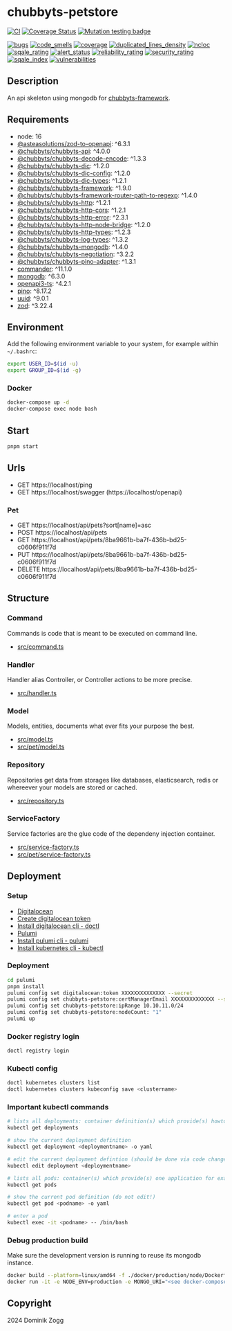 # chubbyts-petstore

[![CI](https://github.com/chubbyts/chubbyts-petstore/workflows/CI/badge.svg?branch=master)](https://github.com/chubbyts/chubbyts-petstore/actions?query=workflow%3ACI)
[![Coverage Status](https://coveralls.io/repos/github/chubbyts/chubbyts-petstore/badge.svg?branch=master)](https://coveralls.io/github/chubbyts/chubbyts-petstore?branch=master)
[![Mutation testing badge](https://img.shields.io/endpoint?style=flat&url=https%3A%2F%2Fbadge-api.stryker-mutator.io%2Fgithub.com%2Fchubbyts%2Fchubbyts-petstore%2Fmaster)](https://dashboard.stryker-mutator.io/reports/github.com/chubbyts/chubbyts-petstore/master)

[![bugs](https://sonarcloud.io/api/project_badges/measure?project=chubbyts_chubbyts-petstore&metric=bugs)](https://sonarcloud.io/dashboard?id=chubbyts_chubbyts-petstore)
[![code_smells](https://sonarcloud.io/api/project_badges/measure?project=chubbyts_chubbyts-petstore&metric=code_smells)](https://sonarcloud.io/dashboard?id=chubbyts_chubbyts-petstore)
[![coverage](https://sonarcloud.io/api/project_badges/measure?project=chubbyts_chubbyts-petstore&metric=coverage)](https://sonarcloud.io/dashboard?id=chubbyts_chubbyts-petstore)
[![duplicated_lines_density](https://sonarcloud.io/api/project_badges/measure?project=chubbyts_chubbyts-petstore&metric=duplicated_lines_density)](https://sonarcloud.io/dashboard?id=chubbyts_chubbyts-petstore)
[![ncloc](https://sonarcloud.io/api/project_badges/measure?project=chubbyts_chubbyts-petstore&metric=ncloc)](https://sonarcloud.io/dashboard?id=chubbyts_chubbyts-petstore)
[![sqale_rating](https://sonarcloud.io/api/project_badges/measure?project=chubbyts_chubbyts-petstore&metric=sqale_rating)](https://sonarcloud.io/dashboard?id=chubbyts_chubbyts-petstore)
[![alert_status](https://sonarcloud.io/api/project_badges/measure?project=chubbyts_chubbyts-petstore&metric=alert_status)](https://sonarcloud.io/dashboard?id=chubbyts_chubbyts-petstore)
[![reliability_rating](https://sonarcloud.io/api/project_badges/measure?project=chubbyts_chubbyts-petstore&metric=reliability_rating)](https://sonarcloud.io/dashboard?id=chubbyts_chubbyts-petstore)
[![security_rating](https://sonarcloud.io/api/project_badges/measure?project=chubbyts_chubbyts-petstore&metric=security_rating)](https://sonarcloud.io/dashboard?id=chubbyts_chubbyts-petstore)
[![sqale_index](https://sonarcloud.io/api/project_badges/measure?project=chubbyts_chubbyts-petstore&metric=sqale_index)](https://sonarcloud.io/dashboard?id=chubbyts_chubbyts-petstore)
[![vulnerabilities](https://sonarcloud.io/api/project_badges/measure?project=chubbyts_chubbyts-petstore&metric=vulnerabilities)](https://sonarcloud.io/dashboard?id=chubbyts_chubbyts-petstore)

## Description

An api skeleton using mongodb for [chubbyts-framework][8].

## Requirements

 * node: 16
 * [@asteasolutions/zod-to-openapi][1]: ^6.3.1
 * [@chubbyts/chubbyts-api][2]: ^4.0.0
 * [@chubbyts/chubbyts-decode-encode][3]: ^1.3.3
 * [@chubbyts/chubbyts-dic][4]: ^1.2.0
 * [@chubbyts/chubbyts-dic-config][5]: ^1.2.0
 * [@chubbyts/chubbyts-dic-types][6]: ^1.2.1
 * [@chubbyts/chubbyts-framework][7]: ^1.9.0
 * [@chubbyts/chubbyts-framework-router-path-to-regexp][8]: ^1.4.0
 * [@chubbyts/chubbyts-http][9]: ^1.2.1
 * [@chubbyts/chubbyts-http-cors][10]: ^1.2.1
 * [@chubbyts/chubbyts-http-error][11]: ^2.3.1
 * [@chubbyts/chubbyts-http-node-bridge][12]: ^1.2.0
 * [@chubbyts/chubbyts-http-types][13]: ^1.2.3
 * [@chubbyts/chubbyts-log-types][14]: ^1.3.2
 * [@chubbyts/chubbyts-mongodb][15]: ^1.4.0
 * [@chubbyts/chubbyts-negotiation][16]: ^3.2.2
 * [@chubbyts/chubbyts-pino-adapter][17]: ^1.3.1
 * [commander][18]: ^11.1.0
 * [mongodb][19]: ^6.3.0
 * [openapi3-ts][20]: ^4.2.1
 * [pino][21]: ^8.17.2
 * [uuid][22]: ^9.0.1
 * [zod][23]: ^3.22.4

## Environment

Add the following environment variable to your system, for example within `~/.bashrc`:

```sh
export USER_ID=$(id -u)
export GROUP_ID=$(id -g)
```

### Docker

```sh
docker-compose up -d
docker-compose exec node bash
```

## Start

```sh
pnpm start
```

## Urls

* GET https://localhost/ping
* GET https://localhost/swagger (https://localhost/openapi)

### Pet

* GET https://localhost/api/pets?sort[name]=asc
* POST https://localhost/api/pets
* GET https://localhost/api/pets/8ba9661b-ba7f-436b-bd25-c0606f911f7d
* PUT https://localhost/api/pets/8ba9661b-ba7f-436b-bd25-c0606f911f7d
* DELETE https://localhost/api/pets/8ba9661b-ba7f-436b-bd25-c0606f911f7d

## Structure

### Command

Commands is code that is meant to be executed on command line.

 * [src/command.ts][30]

### Handler

Handler alias Controller, or Controller actions to be more precise.

 * [src/handler.ts][31]
### Model

Models, entities, documents what ever fits your purpose the best.

 * [src/model.ts][32]
 * [src/pet/model.ts][33]

### Repository

Repositories get data from storages like databases, elasticsearch, redis or whereever your models are stored or cached.

 * [src/repository.ts][34]

### ServiceFactory

Service factories are the glue code of the dependeny injection container.

 * [src/service-factory.ts][35]
 * [src/pet/service-factory.ts][36]

## Deployment

### Setup

 * [Digitalocean](https://cloud.digitalocean.com/)
 * [Create digitalocean token](https://cloud.digitalocean.com/account/api/tokens)
 * [Install digitalocean cli - doctl](https://docs.digitalocean.com/reference/doctl/how-to/install/)
 * [Pulumi](https://app.pulumi.com/)
 * [Install pulumi cli - pulumi](https://www.pulumi.com/docs/get-started/install/)
 * [Install kubernetes cli - kubectl](https://kubernetes.io/docs/tasks/tools/#kubectl)

### Deployment

```sh
cd pulumi
pnpm install
pulumi config set digitalocean:token XXXXXXXXXXXXXX --secret
pulumi config set chubbyts-petstore:certManagerEmail XXXXXXXXXXXXXX --secret
pulumi config set chubbyts-petstore:ipRange 10.10.11.0/24
pulumi config set chubbyts-petstore:nodeCount: "1"
pulumi up
```

### Docker registry login

```sh
doctl registry login
```

### Kubectl config

```sh
doctl kubernetes clusters list
doctl kubernetes clusters kubeconfig save <clustername>
```

### Important kubectl commands

```sh
# lists all deployments: container definition(s) which provide(s) howto start a pod
kubectl get deployments

# show the current deployment definition
kubectl get deployment <deploymentname> -o yaml

# edit the current deployment defintion (should be done via code change and pulumi up, and not inline)
kubectl edit deployment <deploymentname>

# lists all pods: container(s) which provide(s) one application for example the cms
kubectl get pods

# show the current pod definition (do not edit!)
kubectl get pod <podname> -o yaml

# enter a pod
kubectl exec -it <podname> -- /bin/bash
```

### Debug production build

Make sure the development version is running to reuse its mongodb instance.

```sh
docker build --platform=linux/amd64 -f ./docker/production/node/Dockerfile -t chubbyts-petstore-node .
docker run -it -e NODE_ENV=production -e MONGO_URI="<see docker-compose.yml, replace @mongo with @host.docker.internal>" -e SERVER_HOST=0.0.0.0 -e SERVER_PORT=3000 -p 3000:3000 chubbyts-petstore-node
```

## Copyright

2024 Dominik Zogg

[1]: https://www.npmjs.com/package/@asteasolutions/zod-to-openapi
[2]: https://www.npmjs.com/package/@chubbyts/chubbyts-api
[3]: https://www.npmjs.com/package/@chubbyts/chubbyts-decode-encode
[4]: https://www.npmjs.com/package/@chubbyts/chubbyts-dic
[5]: https://www.npmjs.com/package/@chubbyts/chubbyts-dic-config
[6]: https://www.npmjs.com/package/@chubbyts/chubbyts-dic-types
[7]: https://www.npmjs.com/package/@chubbyts/chubbyts-framework
[8]: https://www.npmjs.com/package/@chubbyts/chubbyts-framework-router-path-to-regexp
[9]: https://www.npmjs.com/package/@chubbyts/chubbyts-http
[10]: https://www.npmjs.com/package/@chubbyts/chubbyts-http-cors
[11]: https://www.npmjs.com/package/@chubbyts/chubbyts-http-error
[12]: https://www.npmjs.com/package/@chubbyts/chubbyts-http-node-bridge
[13]: https://www.npmjs.com/package/@chubbyts/chubbyts-http-types
[14]: https://www.npmjs.com/package/@chubbyts/chubbyts-log-types
[15]: https://www.npmjs.com/package/@chubbyts/chubbyts-mongodb
[16]: https://www.npmjs.com/package/@chubbyts/chubbyts-negotiation
[17]: https://www.npmjs.com/package/@chubbyts/chubbyts-pino-adapter
[18]: https://www.npmjs.com/package/commander
[19]: https://www.npmjs.com/package/mongodb
[20]: https://www.npmjs.com/package/openapi3-ts
[21]: https://www.npmjs.com/package/pino
[22]: https://www.npmjs.com/package/uuid
[23]: https://www.npmjs.com/package/zod

[30]: src/command.ts
[31]: src/handler.ts
[32]: src/model.ts
[33]: src/pet/model.ts
[34]: src/repository.ts
[35]: src/service-factory.ts
[36]: src/pet/service-factory.ts
